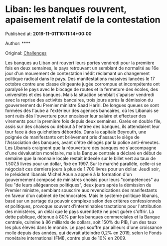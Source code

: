 
# Liban: les banques rouvrent, apaisement relatif de la contestation

Published at: **2019-11-01T10:11:14+00:00**

Author: ****

Original: [Challenges](https://www.challenges.fr/monde/liban-les-banques-rouvrent-apaisement-relatif-de-la-contestation_682719)

Les banques au Liban ont rouvert leurs portes vendredi pour la première fois en deux semaines, le pays retrouvant un semblant de normalité au 16e jour d'un mouvement de contestation inédit réclamant un changement politique radical dans le pays.
Des manifestations massives lancées le 17 octobre contre une classe dirigeante jugée corrompue et incompétente ont paralysé le pays avec le blocage de routes et la fermeture des écoles, des universités et des banques.
Mais la situation semblait s'apaiser vendredi avec la reprise des activités bancaires, trois jours après la démission du gouvernement du Premier ministre Saad Hariri.
De longues queues se sont formées dès l'aube à l'extérieur des agences bancaires, où les Libanais se sont rués dès l'ouverture pour encaisser leur salaire et effectuer des virements pour la première fois depuis deux semaines.
Garés en double file, assis sur des chaises ou debout à l'entrée des banques, ils attendaient leur tour face à des guichetiers débordés.
Dans la capitale Beyrouth, une poignée de manifestants ont brièvement pris d'assaut le siège de l'Association des banques, avant d'être délogés par la police anti-émeutes.
Les Libanais craignent que la réouverture des banques ne s'accompagne d'une dévaluation monétaire, mais la Banque centrale a déclaré en début de semaine que la monnaie locale restait indexée sur le billet vert au taux de 1.507,5 livres pour un dollar, fixé en 1997.
Sur le marché parallèle, celle-ci se négociait ces derniers jours à plus de 1.700 livres pour un dollar.
Jeudi soir, le président libanais Michel Aoun a appelé à la formation d'un gouvernement composé de ministres choisis pour leurs "compétences" au lieu "de leurs allégeances politiques", deux jours après la démission du Premier ministre, semblant souscrire aux revendications des manifestants en faveur d'un cabinet de technocrates.
Mais le système politique libanais, basé sur un partage du pouvoir complexe selon des critères confessionnels et politiques, provoque souvent d'interminables tractations pour l'attribution des ministères, un délai que le pays surendetté ne peut guère s'offrir.
La dette publique, détenue à 80% par les banques commerciales et la Banque centrale, culmine à 86 milliards de dollars, soit 150% du PIB, l'un des taux les plus élevés dans le monde.
Le pays souffre par ailleurs d'une croissance molle depuis des années, qui devrait atteindre 0,2% en 2019, selon le Fonds monétaire international (FMI), contre plus de 10% en 2009.
